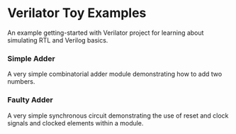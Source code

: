 # Verilator Toy Examples
An example getting-started with Verilator project for learning about simulating RTL and Verilog basics.

### Simple Adder
A very simple combinatorial adder module demonstrating how to add two numbers.

### Faulty Adder
A very simple synchronous circuit demonstrating the use of reset and clock signals and clocked elements within a module.
